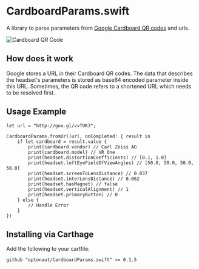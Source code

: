 # CardboardParams.swift

A library to parse parameters from [Google Cardboard QR codes](https://support.google.com/cardboard/manufacturers/answer/6321873?hl=en) and urls. 

![Cardboard QR Code](http://i.imgur.com/PVQmYPB.jpg|width=100)

## How does it work

Google stores a URL in their Cardboard QR codes. The data that describes the headset's parameters is stored as base64 encoded parameter inside this URL. Sometimes, the QR code
refers to a shortened URL which needs to be resolved first.

## Usage Example

```
let url = "http://goo.gl/vvTUK3";

CardboardParams.fromUrl(url, onCompleted: { result in
    if let cardboard = result.value {
        print(cardboard.vendor) // Carl Zeiss AG
        print(cardboard.model) // VR One
        print(headset.distortionCoefficients) // [0.1, 1.0]
        print(headset.leftEyeFieldOfViewAngles) // [50.0, 50.0, 50.0, 50.0]
        print(headset.screenToLensDistance) // 0.037
        print(headset.interLensDistance) // 0.062
        print(headset.hasMagnet) // false
        print(headset.verticalAlignment) // 1
        print(headset.primaryButton) // 0
    } else {
        // Handle Error
    }
})
```

## Installing via Carthage

Add the following to your cartfile:

```
github "optonaut/CardboardParams.swift" >= 0.1.5
```
